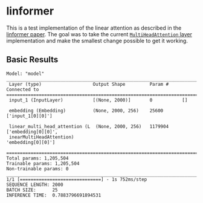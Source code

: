 # linformer

This is a test implementation of the linear attention as described in the
[linformer paper](https://arxiv.org/pdf/2006.04768.pdf). The goal was to take
the current [`MultiHeadAttention` layer](https://www.tensorflow.org/api_docs/python/tf/keras/layers/MultiHeadAttention)
implementation and make the smallest change possible to get it working.

## Basic Results

```
Model: "model"
__________________________________________________________________________________________________
 Layer (type)                   Output Shape         Param #     Connected to                     
==================================================================================================
 input_1 (InputLayer)           [(None, 2000)]       0           []                               
                                                                                                  
 embedding (Embedding)          (None, 2000, 256)    25600       ['input_1[0][0]']                
                                                                                                  
 linear_multi_head_attention (L  (None, 2000, 256)   1179904     ['embedding[0][0]',              
 inearMultiHeadAttention)                                         'embedding[0][0]']              
                                                                                                  
==================================================================================================
Total params: 1,205,504
Trainable params: 1,205,504
Non-trainable params: 0
__________________________________________________________________________________________________
1/1 [==============================] - 1s 752ms/step
SEQUENCE LENGTH: 2000
BATCH SIZE:      25
INFERENCE TIME:  0.7883796691894531
```
